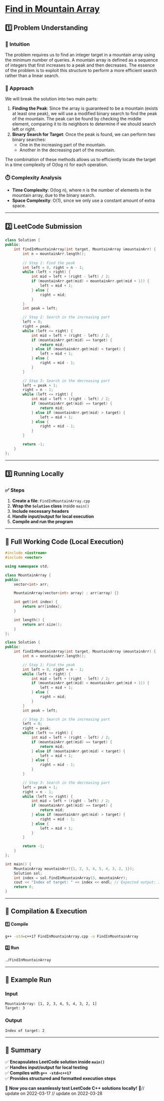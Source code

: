 # **[Find in Mountain Array](https://leetcode.com/problems/find-in-mountain-array/description/)**  

## **1️⃣ Problem Understanding**  
### **📌 Intuition**  
The problem requires us to find an integer target in a mountain array using the minimum number of queries. A mountain array is defined as a sequence of integers that first increases to a peak and then decreases. The essence of the problem is to exploit this structure to perform a more efficient search rather than a linear search.

### **🚀 Approach**  
We will break the solution into two main parts:
1. **Finding the Peak**: Since the array is guaranteed to be a mountain (exists at least one peak), we will use a modified binary search to find the peak of the mountain. The peak can be found by checking the middle element, comparing it to its neighbors to determine if we should search left or right.
2. **Binary Search for Target**: Once the peak is found, we can perform two binary searches:
   - One in the increasing part of the mountain.
   - Another in the decreasing part of the mountain.

The combination of these methods allows us to efficiently locate the target in a time complexity of O(log n) for each operation.

### **⏱️ Complexity Analysis**  
- **Time Complexity**: O(log n), where n is the number of elements in the mountain array, due to the binary search.
- **Space Complexity**: O(1), since we only use a constant amount of extra space.

---  

## **2️⃣ LeetCode Submission**  
```cpp
class Solution {
public:
    int findInMountainArray(int target, MountainArray &mountainArr) {
        int n = mountainArr.length();
        
        // Step 1: Find the peak
        int left = 0, right = n - 1;
        while (left < right) {
            int mid = left + (right - left) / 2;
            if (mountainArr.get(mid) < mountainArr.get(mid + 1)) {
                left = mid + 1;
            } else {
                right = mid;
            }
        }
        int peak = left;

        // Step 2: Search in the increasing part
        left = 0; 
        right = peak;
        while (left <= right) {
            int mid = left + (right - left) / 2;
            if (mountainArr.get(mid) == target) {
                return mid;
            } else if (mountainArr.get(mid) < target) {
                left = mid + 1;
            } else {
                right = mid - 1;
            }
        }

        // Step 3: Search in the decreasing part
        left = peak + 1; 
        right = n - 1;
        while (left <= right) {
            int mid = left + (right - left) / 2;
            if (mountainArr.get(mid) == target) {
                return mid;
            } else if (mountainArr.get(mid) > target) {
                left = mid + 1;
            } else {
                right = mid - 1;
            }
        }

        return -1;
    }
};
```  

---  

## **3️⃣ Running Locally**  
### **✅ Steps**  
1. **Create a file**: `FindInMountainArray.cpp`  
2. **Wrap the `Solution` class** inside `main()`   
3. **Include necessary headers**  
4. **Handle input/output for local execution**  
5. **Compile and run the program**  

---  

## **📝 Full Working Code (Local Execution)**  
```cpp
#include <iostream>
#include <vector>

using namespace std;

class MountainArray {
public:
    vector<int> arr;

    MountainArray(vector<int> array) : arr(array) {}

    int get(int index) {
        return arr[index];
    }

    int length() {
        return arr.size();
    }
};

class Solution {
public:
    int findInMountainArray(int target, MountainArray &mountainArr) {
        int n = mountainArr.length();

        // Step 1: Find the peak
        int left = 0, right = n - 1;
        while (left < right) {
            int mid = left + (right - left) / 2;
            if (mountainArr.get(mid) < mountainArr.get(mid + 1)) {
                left = mid + 1;
            } else {
                right = mid;
            }
        }
        int peak = left;

        // Step 2: Search in the increasing part
        left = 0;
        right = peak;
        while (left <= right) {
            int mid = left + (right - left) / 2;
            if (mountainArr.get(mid) == target) {
                return mid;
            } else if (mountainArr.get(mid) < target) {
                left = mid + 1;
            } else {
                right = mid - 1;
            }
        }

        // Step 3: Search in the decreasing part
        left = peak + 1;
        right = n - 1;
        while (left <= right) {
            int mid = left + (right - left) / 2;
            if (mountainArr.get(mid) == target) {
                return mid;
            } else if (mountainArr.get(mid) > target) {
                right = mid - 1;
            } else {
                left = mid + 1;
            }
        }

        return -1;
    }
};

int main() {
    MountainArray mountainArr({1, 2, 3, 4, 5, 4, 3, 2, 1});
    Solution sol;
    int index = sol.findInMountainArray(3, mountainArr);
    cout << "Index of target: " << index << endl; // Expected output: Index of target: 2
    return 0;
}
```  

---  

## **🔧 Compilation & Execution**  
#### **1️⃣ Compile**  
```bash
g++ -std=c++17 FindInMountainArray.cpp -o FindInMountainArray
```  

#### **2️⃣ Run**  
```bash
./FindInMountainArray
```  

---  

## **🎯 Example Run**  
### **Input**  
```
MountainArray: [1, 2, 3, 4, 5, 4, 3, 2, 1]
Target: 3
```  
### **Output**  
```
Index of target: 2
```  

---  

## **📌 Summary**  
✅ **Encapsulates LeetCode solution inside `main()`**  
✅ **Handles input/output for local testing**  
✅ **Compiles with `g++ -std=c++17`**  
✅ **Provides structured and formatted execution steps**  

🚀 **Now you can seamlessly test LeetCode C++ solutions locally!** 🚀// update on 2022-03-17
// update on 2022-03-28
